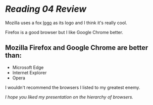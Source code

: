 

<!DOCTYPE html>
<html>
  <head>
    <meta charset="utf-8">
   <h1> <strong><em>Reading 04 Review</em></strong> </h1> 
   <p> Mozilla uses a fox <a href="https://images.techhive.com/images/article/2016/10/firefox-logo-100690302-large.jpg?auto=webp&quality=85,70">logo</a> as its logo and I think it's really cool. </p>
   
   <p>Firefox is a good browser but I like Google Chrome better.</p>
   
  <h2> Mozilla Firefox and Google Chrome are better than: </h2>
  
<ul>
  <li>Microsoft Edge</li>
  <li>Internet Explorer</li>
  <li>Opera</li>
</ul>

<p>I wouldn't recommend the browsers I listed to my greatest enemy. </p>
   
   <p> <em>I hope you liked my presentation on the hierarchy of browsers.</em> </p>
   
   
  </head>
  <body>  
  
